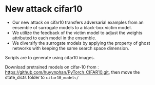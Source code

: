 # New attack cifar10

* Our new attack on cifar10 transfers adversarial examples from an ensemble of surrogate models to a black-box victim model.  
* We utilize the feedback of the victim model to adjust the weights attributed to each model in the ensemble.  
* We diversify the surrogate models by applying the property of ghost networks with keeping the same search space dimension.  

Scripts are to generate using cifar10 images.  

Download pretrained models on cifar-10 from : https://github.com/huyvnphan/PyTorch_CIFAR10.git, then move the state_dicts folder to `cifar10_models/`
